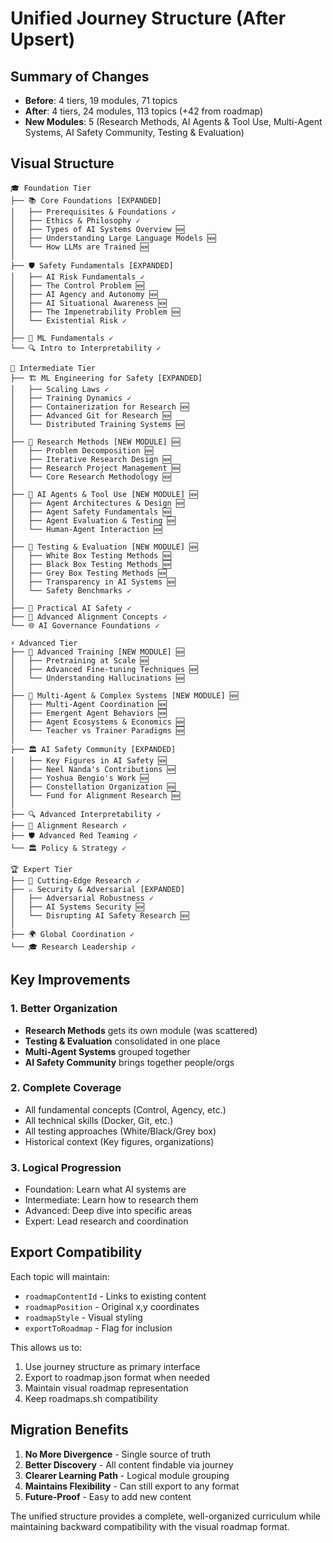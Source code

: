 # Unified Journey Structure (After Upsert)

## Summary of Changes
- **Before**: 4 tiers, 19 modules, 71 topics
- **After**: 4 tiers, 24 modules, 113 topics (+42 from roadmap)
- **New Modules**: 5 (Research Methods, AI Agents & Tool Use, Multi-Agent Systems, AI Safety Community, Testing & Evaluation)

## Visual Structure

```
🎓 Foundation Tier
├── 📚 Core Foundations [EXPANDED]
│   ├── Prerequisites & Foundations ✓
│   ├── Ethics & Philosophy ✓
│   ├── Types of AI Systems Overview 🆕
│   ├── Understanding Large Language Models 🆕
│   └── How LLMs are Trained 🆕
│
├── 🛡️ Safety Fundamentals [EXPANDED]
│   ├── AI Risk Fundamentals ✓
│   ├── The Control Problem 🆕
│   ├── AI Agency and Autonomy 🆕
│   ├── AI Situational Awareness 🆕
│   ├── The Impenetrability Problem 🆕
│   └── Existential Risk ✓
│
├── 🔧 ML Fundamentals ✓
└── 🔍 Intro to Interpretability ✓

🚀 Intermediate Tier
├── 🏗️ ML Engineering for Safety [EXPANDED]
│   ├── Scaling Laws ✓
│   ├── Training Dynamics ✓
│   ├── Containerization for Research 🆕
│   ├── Advanced Git for Research 🆕
│   └── Distributed Training Systems 🆕
│
├── 🔬 Research Methods [NEW MODULE] 🆕
│   ├── Problem Decomposition 🆕
│   ├── Iterative Research Design 🆕
│   ├── Research Project Management 🆕
│   └── Core Research Methodology 🆕
│
├── 🤖 AI Agents & Tool Use [NEW MODULE] 🆕
│   ├── Agent Architectures & Design 🆕
│   ├── Agent Safety Fundamentals 🆕
│   ├── Agent Evaluation & Testing 🆕
│   └── Human-Agent Interaction 🆕
│
├── 🧪 Testing & Evaluation [NEW MODULE] 🆕
│   ├── White Box Testing Methods 🆕
│   ├── Black Box Testing Methods 🆕
│   ├── Grey Box Testing Methods 🆕
│   ├── Transparency in AI Systems 🆕
│   └── Safety Benchmarks ✓
│
├── 🎯 Practical AI Safety ✓
├── 🤝 Advanced Alignment Concepts ✓
└── 🌐 AI Governance Foundations ✓

⚡ Advanced Tier
├── 🧠 Advanced Training [NEW MODULE] 🆕
│   ├── Pretraining at Scale 🆕
│   ├── Advanced Fine-tuning Techniques 🆕
│   └── Understanding Hallucinations 🆕
│
├── 👥 Multi-Agent & Complex Systems [NEW MODULE] 🆕
│   ├── Multi-Agent Coordination 🆕
│   ├── Emergent Agent Behaviors 🆕
│   ├── Agent Ecosystems & Economics 🆕
│   └── Teacher vs Trainer Paradigms 🆕
│
├── 🏛️ AI Safety Community [EXPANDED]
│   ├── Key Figures in AI Safety 🆕
│   ├── Neel Nanda's Contributions 🆕
│   ├── Yoshua Bengio's Work 🆕
│   ├── Constellation Organization 🆕
│   └── Fund for Alignment Research 🆕
│
├── 🔍 Advanced Interpretability ✓
├── 🎯 Alignment Research ✓
├── 🛡️ Advanced Red Teaming ✓
└── 🏛️ Policy & Strategy ✓

🏆 Expert Tier
├── 🔬 Cutting-Edge Research ✓
├── ⚔️ Security & Adversarial [EXPANDED]
│   ├── Adversarial Robustness ✓
│   ├── AI Systems Security 🆕
│   └── Disrupting AI Safety Research 🆕
│
├── 🌍 Global Coordination ✓
└── 🎓 Research Leadership ✓
```

## Key Improvements

### 1. Better Organization
- **Research Methods** gets its own module (was scattered)
- **Testing & Evaluation** consolidated in one place
- **Multi-Agent Systems** grouped together
- **AI Safety Community** brings together people/orgs

### 2. Complete Coverage
- All fundamental concepts (Control, Agency, etc.)
- All technical skills (Docker, Git, etc.)
- All testing approaches (White/Black/Grey box)
- Historical context (Key figures, organizations)

### 3. Logical Progression
- Foundation: Learn what AI systems are
- Intermediate: Learn how to research them
- Advanced: Deep dive into specific areas
- Expert: Lead research and coordination

## Export Compatibility

Each topic will maintain:
- `roadmapContentId` - Links to existing content
- `roadmapPosition` - Original x,y coordinates
- `roadmapStyle` - Visual styling
- `exportToRoadmap` - Flag for inclusion

This allows us to:
1. Use journey structure as primary interface
2. Export to roadmap.json format when needed
3. Maintain visual roadmap representation
4. Keep roadmaps.sh compatibility

## Migration Benefits

1. **No More Divergence** - Single source of truth
2. **Better Discovery** - All content findable via journey
3. **Clearer Learning Path** - Logical module grouping
4. **Maintains Flexibility** - Can still export to any format
5. **Future-Proof** - Easy to add new content

The unified structure provides a complete, well-organized curriculum while maintaining backward compatibility with the visual roadmap format.